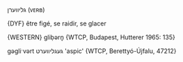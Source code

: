 גליווערן
(ᴠᴇʀʙ)

{DYF}
être figé, se raidir, se glacer

{WESTERN}
gliḅərn̥ {WTCP, Budapest, Hutterer 1965: 135}

gəgliˑvərt געגליווערט 'aspic' {WTCP, Berettyó-Újfalu, 47212}

